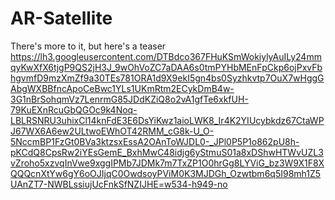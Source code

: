 # AR-Satellite

There's more to it, but here's a teaser
https://lh3.googleusercontent.com/DTBdco367FHuKSmWokiylyAuILy24mmqyKwXfX6tjgP9QS2jH3J_9wOhVoZC7aDAA6s0tmPYHbMEnFpCkp6ojPxvFbhgvmfD9mzXmZf9a30TEs781ORA1d9X9ekI5gn4bs0Syzhkvtp7OuX7wHggGAbgWXBBfncApoCeBwc1YLs1UKmRtm2ECykDmB4w-3G1nBrSohqmVz7LenrmG85JDdKZiQ8o2vA1gfTe6xkfUH-79KuEXnRcuGbQGOc9k4Noq-LBLRSNRU3uhixCl14knFdE3E6DsYiKwz1aioLWK8_Ir4K2YIUcybkdz67CtaWPJ67WX6A6ew2ULtwoEWhOT42RMM_cG8k-U_O-5NccmBP1FzGt0BVa3ktzsxEssA2OAnToWJDL0-_JPl0P5P1o862pU8h-pKCdQ8CpsRw2iYEsGemE_BxhMwC48idjg6yStmuS01a8xDShwHTWvUZL3vZroho5xzvqInVwe9xggIPMb7JDMk7m7TxZP1O0hrGg8LYViG_bz3W9X1F8XQQQcnXtYw6gY6oOJIjqC0OwdsoyPViM0K3MJDGh_Ozwtbm6q5I98mh1Z5UAnZT7-NWBLssiujUcFnkSfNZIJHE=w534-h949-no
